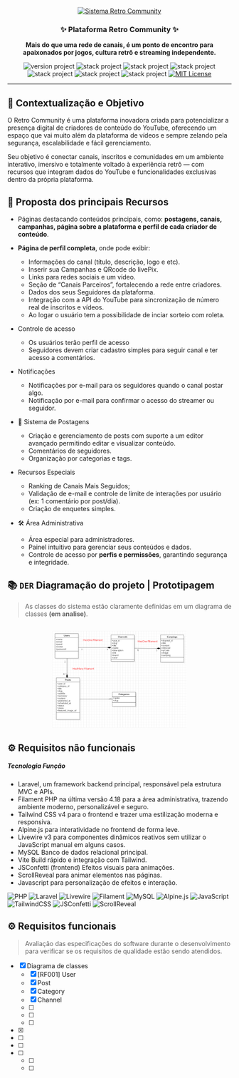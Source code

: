 <p align="center">
  <a href="#" target="_blank" title="Visite Retro Community">
    <img src="public/images/brandname/logo-retrocommunity-dark.png" alt="Sistema Retro Community" width="340px">
  </a>
</p>

<h3 align="center">✨ Plataforma Retro Community ✨</h3>
<p align="center"><strong>Mais do que uma rede de canais, é um ponto de encontro para apaixonados por jogos, cultura retrô e streaming independente.</strong></p>

<p align="center">
  <img src="https://img.shields.io/badge/version-1.0-brightgreen" alt="version project">
  <img src="https://img.shields.io/badge/PHP-8.2.12-informational" alt="stack project">
  <img src="https://img.shields.io/badge/Laravel-12.30.1-ff2d20" alt="stack project">
  <img src="https://img.shields.io/badge/Livewire-3.6.4-purple" alt="stack project">
  <img src="https://img.shields.io/badge/Filament-4.0.18-blueviolet" alt="stack project">
  <img src="https://img.shields.io/badge/TailwindCSS-4.1.13-38bdf8" alt="stack project">
  <img src="https://img.shields.io/badge/Composer-2.8.4-brightgreen" alt="stack project">
  <a href="https://opensource.org/licenses/MIT">
    <img src="https://img.shields.io/badge/license-MIT-blue.svg" alt="MIT License">
  </a>
</p>

---

## 📘 Contextualização e Objetivo

O Retro Community é uma plataforma inovadora criada para potencializar a presença digital de criadores de conteúdo do YouTube, oferecendo um espaço que vai muito além da plataforma de vídeos e sempre zelando pela segurança, escalabilidade e fácil gerenciamento.

Seu objetivo é conectar canais, inscritos e comunidades em um ambiente interativo, imersivo e totalmente voltado à experiência retrô — com recursos que integram dados do YouTube e funcionalidades exclusivas dentro da própria plataforma.

## 🌟 **Proposta** dos principais Recursos

- Páginas destacando conteúdos principais, como: **postagens, canais, campanhas, página sobre a plataforma e perfil de cada criador de conteúdo**.

- **Página de perfil completa**, onde pode exibir:
  - Informações do canal (título, descrição, logo e etc).
  - Inserir sua Campanhas e QRcode do livePix.
  - Links para redes sociais e um vídeo.
  - Seção de “Canais Parceiros”, fortalecendo a rede entre criadores.
  - Dados dos seus Seguidores da plataforma.
  - Integração com a API do YouTube para sincronização de número real de inscritos e vídeos.
  - Ao logar o usuário tem a possibilidade de inciar sorteio com roleta.

- Controle de acesso
  - Os usuários terão perfil de acesso
  - Seguidores devem criar cadastro simples para seguir canal e ter acesso a comentários.

- Notificações
  - Notificações por e-mail para os seguidores quando o canal postar algo.
  - Notificação por e-mail para confirmar o acesso do streamer ou seguidor.

- 📰 Sistema de Postagens
  - Criação e gerenciamento de posts com suporte a um editor avançado permitindo editar e visualizar conteúdo.
  - Comentários de seguidores.
  - Organização por categorias e tags.
  
- Recursos Especiais
  - Ranking de Canais Mais Seguidos;
  - Validação de e-mail e controle de limite de interações por usuário (ex: 1 comentário por post/dia).
  - Criação de enquetes simples.

- 🛠️ Área Administrativa
  - Área especial para administradores.
  - Painel intuitivo para gerenciar seus conteúdos e dados.
  - Controle de acesso por **perfis e permissões**, garantindo segurança e integridade.

## :books: `DER` Diagramação do projeto | Prototipagem
> As classes do sistema estão claramente definidas em um diagrama de classes **(em analise)**.

<p align="center" style="margin-top: 30px">
	<a href="#"  target="_blank" title="Sistema Retro Community">
		<img src="public/docs/diagram-class-RetroCommunity.png" alt="diagram class" width="60%">
	</a>
</p>



## ⚙️ Requisitos não funcionais

##### Tecnologia	Função
- Laravel, um framework backend principal, responsável pela estrutura MVC e APIs.
- Filament PHP na última versão 4.18 para a área administrativa, trazendo ambiente moderno, personalizável e seguro.
- Tailwind CSS v4 para o frontend e trazer uma estilização moderna e responsiva.
- Alpine.js	para interatividade no frontend de forma leve.
- Livewire v3 para componentes dinâmicos reativos sem utilizar o JavaScript manual em alguns casos.
- MySQL	Banco de dados relacional principal.
- Vite	Build rápido e integração com Tailwind.
- JSConfetti (frontend)	Efeitos visuais para animações.
- ScrollReveal para animar elementos nas páginas.
- Javascript para personalização de efeitos e interação.

![PHP](https://img.shields.io/badge/PHP-777BB4?logo=php&logoColor=white)
![Laravel](https://img.shields.io/badge/Laravel-FF2D20?logo=laravel&logoColor=white)
![Livewire](https://img.shields.io/badge/Livewire-4E56A6?logo=laravel&logoColor=white)
![Filament](https://img.shields.io/badge/FilamentPHP-2E5BFF?logo=laravel&logoColor=white)
![MySQL](https://img.shields.io/badge/MySQL-005C84?logo=mysql&logoColor=white)
![Alpine.js](https://img.shields.io/badge/Alpine.js-8BC0D0?logo=alpine.js&logoColor=white)
![JavaScript](https://img.shields.io/badge/JavaScript-F7DF1E?logo=javascript&logoColor=black)
![TailwindCSS](https://img.shields.io/badge/TailwindCSS-06B6D4?logo=tailwindcss&logoColor=white)
![JSConfetti](https://img.shields.io/badge/JSConfetti-0769AD?logo=tailwindcss&logoColor=white)
![ScrollReveal](https://img.shields.io/badge/ScrollReveal-0769AD?logo=tailwindcss&logoColor=white)


## ⚙️ Requisitos funcionais
> Avaliação das especificações do software durante o desenvolvimento para verificar se os requisitos de qualidade estão
sendo atendidos.

- [x] Diagrama de classes
    - [x] [RF001] User
    - [x] Post
    - [x] Category
    - [x] Channel
    - [ ] 
    - [ ] 
    - [ ] 
- [x] 
- [ ] 
- [ ] 
- [ ] 
    - [ ] 
    - [ ] 
